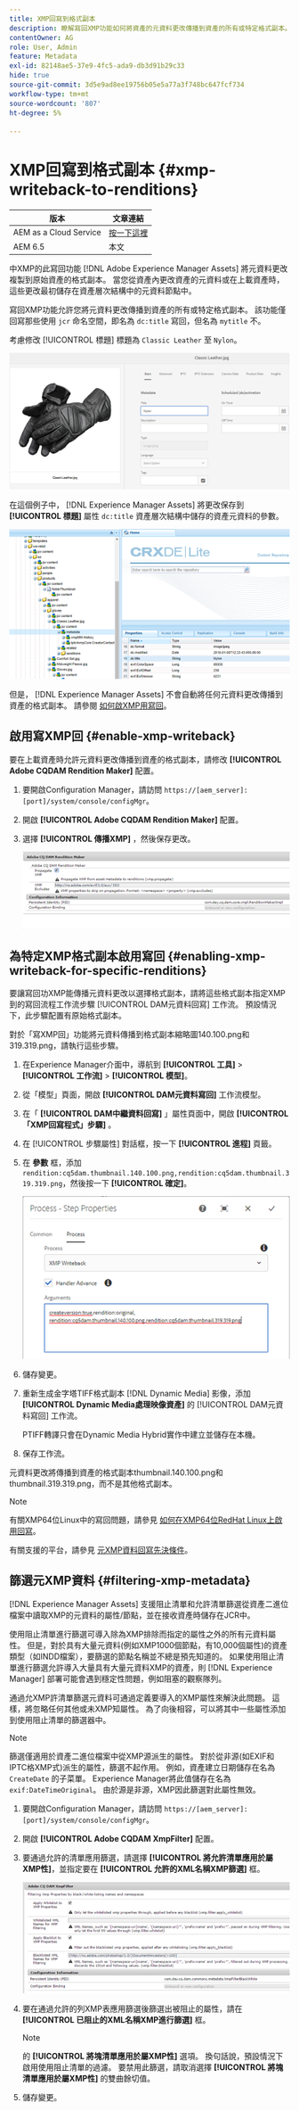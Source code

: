 ```yaml
---
title: XMP回寫到格式副本
description: 瞭解寫回XMP功能如何將資產的元資料更改傳播到資產的所有或特定格式副本。
contentOwner: AG
role: User, Admin
feature: Metadata
exl-id: 82148ae5-37e9-4fc5-ada9-db3d91b29c33
hide: true
source-git-commit: 3d5e9ad8ee19756b05e5a77a3f748bc647fcf734
workflow-type: tm+mt
source-wordcount: '807'
ht-degree: 5%

---
```


# XMP回寫到格式副本 {#xmp-writeback-to-renditions}

| 版本 | 文章連結 |
| -------- | ---------------------------- |
| AEM as a Cloud Service  | [按一下這裡](https://experienceleague.adobe.com/docs/experience-manager-cloud-service/content/assets/admin/xmp-metadata.html?lang=en) |
| AEM 6.5 | 本文 |

中XMP的此寫回功能 [!DNL Adobe Experience Manager Assets] 將元資料更改複製到原始資產的格式副本。 當您從資產內更改資產的元資料或在上載資產時，這些更改最初儲存在資產層次結構中的元資料節點中。

寫回XMP功能允許您將元資料更改傳播到資產的所有或特定格式副本。 該功能僅回寫那些使用 `jcr` 命名空間，即名為 `dc:title` 寫回，但名為 `mytitle` 不。

考慮修改 [!UICONTROL 標題] 標題為 `Classic Leather` 至 `Nylon`。

![中繼資料](assets/metadata.png)

在這個例子中， [!DNL Experience Manager Assets] 將更改保存到 **[!UICONTROL 標題]** 屬性 `dc:title` 資產層次結構中儲存的資產元資料的參數。

![元資料已儲存](assets/metadata_stored.png)

但是， [!DNL Experience Manager Assets] 不會自動將任何元資料更改傳播到資產的格式副本。 請參閱 [如何啟XMP用寫回](#enable-xmp-writeback)。

## 啟用寫XMP回 {#enable-xmp-writeback}

要在上載資產時允許元資料更改傳播到資產的格式副本，請修改 **[!UICONTROL Adobe CQDAM Rendition Maker]** 配置。

1. 要開啟Configuration Manager，請訪問 `https://[aem_server]:[port]/system/console/configMgr`。
1. 開啟 **[!UICONTROL Adobe CQDAM Rendition Maker]** 配置。
1. 選擇 **[!UICONTROL 傳播XMP]** ，然後保存更改。

   ![chlimage_1-135](assets/chlimage_1-346.png)

## 為特定XMP格式副本啟用寫回 {#enabling-xmp-writeback-for-specific-renditions}

要讓寫回功XMP能傳播元資料更改以選擇格式副本，請將這些格式副本指定XMP到的寫回流程工作流步驟 [!UICONTROL DAM元資料回寫] 工作流。 預設情況下，此步驟配置有原始格式副本。

對於「寫XMP回」功能將元資料傳播到格式副本縮略圖140.100.png和319.319.png，請執行這些步驟。

1. 在Experience Manager介面中，導航到 **[!UICONTROL 工具]** > **[!UICONTROL 工作流]** > **[!UICONTROL 模型]**。
1. 從「模型」頁面，開啟 **[!UICONTROL DAM元資料寫回]** 工作流模型。
1. 在「 **[!UICONTROL DAM中繼資料回寫]** 」屬性頁面中，開啟 **[!UICONTROL 「XMP回寫程式」步驟]** 。
1. 在 [!UICONTROL 步驟屬性] 對話框，按一下 **[!UICONTROL 進程]** 頁籤。
1. 在 **參數** 框，添加 `rendition:cq5dam.thumbnail.140.100.png,rendition:cq5dam.thumbnail.319.319.png`，然後按一下 **[!UICONTROL 確定]**。

   ![步驟屬性](assets/step_properties.png)

1. 儲存變更。
1. 重新生成金字塔TIFF格式副本 [!DNL Dynamic Media] 影像，添加 **[!UICONTROL Dynamic Media處理映像資產]** 的 [!UICONTROL DAM元資料寫回] 工作流。

   PTIFF轉譯只會在Dynamic Media Hybrid實作中建立並儲存在本機。

1. 保存工作流。

元資料更改將傳播到資產的格式副本thumbnail.140.100.png和thumbnail.319.319.png，而不是其他格式副本。

>[!NOTE]
>
>有關XMP64位Linux中的寫回問題，請參見 [如何在XMP64位RedHat Linux上啟用回寫](https://helpx.adobe.com/experience-manager/kb/enable-xmp-write-back-64-bit-redhat.html)。
>
>有關支援的平台，請參見 [元XMP資料回寫先決條件](/help/sites-deploying/technical-requirements.md#requirements-for-aem-assets-xmp-metadata-write-back)。

## 篩選元XMP資料 {#filtering-xmp-metadata}

[!DNL Experience Manager Assets] 支援阻止清單和允許清單篩選從資產二進位檔案中讀取XMP的元資料的屬性/節點，並在接收資產時儲存在JCR中。

使用阻止清單進行篩選可導入除為XMP排除而指定的屬性之外的所有元資料屬性。 但是，對於具有大量元資料(例如XMP1000個節點，有10,000個屬性)的資產類型（如INDD檔案），要篩選的節點名稱並不總是預先知道的。 如果使用阻止清單進行篩選允許導入大量具有大量元資料XMP的資產，則 [!DNL Experience Manager] 部署可能會遇到穩定性問題，例如阻塞的觀察隊列。

通過允XMP許清單篩選元資料可通過定義要導入的XMP屬性來解決此問題。 這樣，將忽略任何其他或未XMP知屬性。 為了向後相容，可以將其中一些屬性添加到使用阻止清單的篩選器中。

>[!NOTE]
>
>篩選僅適用於資產二進位檔案中從XMP源派生的屬性。 對於從非源(如EXIF和IPTC格XMP式)派生的屬性，篩選不起作用。 例如，資產建立日期儲存在名為 `CreateDate` 的子菜單。 Experience Manager將此值儲存在名為 `exif:DateTimeOriginal`。 由於源是非源，XMP因此篩選對此屬性無效。

1. 要開啟Configuration Manager，請訪問 `https://[aem_server]:[port]/system/console/configMgr`。
1. 開啟 **[!UICONTROL Adobe CQDAM XmpFilter]** 配置。
1. 要通過允許的清單應用篩選，請選擇 **[!UICONTROL 將允許清單應用於屬XMP性]**，並指定要在 **[!UICONTROL 允許的XML名稱XMP篩選]** 框。

   ![chlimage_1-136](assets/chlimage_1-347.png)

1. 要在通過允許的列XMP表應用篩選後篩選出被阻止的屬性，請在 **[!UICONTROL 已阻止的XML名稱XMP進行篩選]** 框。

   >[!NOTE]
   >
   >的 **[!UICONTROL 將塊清單應用於屬XMP性]** 選項。 換句話說，預設情況下啟用使用阻止清單的過濾。 要禁用此篩選，請取消選擇 **[!UICONTROL 將塊清單應用於屬XMP性]** 的雙曲餘切值。

1. 儲存變更。
